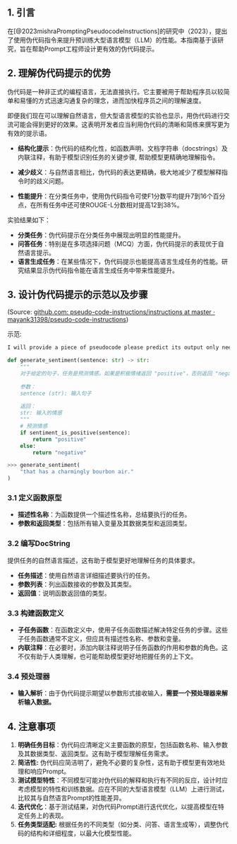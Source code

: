 ## 1. 引言

在[@2023mishraPromptingPseudocodeInstructions]的研究中（2023），提出了使用伪代码指令来提升预训练大型语言模型（LLM）的性能。本指南基于该研究，旨在帮助Prompt工程师设计更有效的伪代码提示。

## 2. 理解伪代码提示的优势

伪代码是一种非正式的编程语言，无法直接执行。它主要被用于帮助程序员以较简单和易懂的方式迅速沟通复杂的理念，进而加快程序员之间的理解速度。

即便我们现在可以理解自然语言，但大型语言模型的实验也显示，用伪代码进行交流可能会得到更好的效果。这表明开发者应当利用伪代码的清晰和简练来撰写更为有效的提示语。

- **结构化提示**：伪代码的结构化性，如函数声明、文档字符串（docstrings）及内联注释，有助于模型识别任务的关键步骤, 帮助模型更精确地理解指令。

- **减少歧义**：与自然语言相比，伪代码的表达更精确，极大地减少了模型解释指令时的歧义问题。

- **性能提升**：在分类任务中，使用伪代码指令可使F1分数平均提升7到16个百分点，在所有任务中还可使ROUGE-L分数相对提高12到38%。

实验结果如下：

- **分类任务**：伪代码提示在分类任务中展现出明显的性能提升。
- **问答任务**：特别是在多项选择问题（MCQ）方面，伪代码提示的表现优于自然语言提示。
- **语言生成任务**：在某些情况下，伪代码提示也能提高语言生成任务的性能。研究结果显示伪代码指令能在语言生成任务中带来性能提升。


## 3. 设计伪代码提示的示范以及步骤
(Source:  [github.com: pseudo-code-instructions/instructions at master · mayank31398/pseudo-code-instructions](https://github.com/mayank31398/pseudo-code-instructions/tree/master/instructions))

示范: 
```python
I will provide a piece of pseudocode please predict its output only need to return the result of the output omit the reasoning execution process.

def generate_sentiment(sentence: str) -> str:
    """
    对于给定的句子，任务是预测情感。如果是积极情绪返回 "positive"，否则返回 "negative"。
    
    参数：
    sentence (str): 输入句子
    
    返回：
    str: 输入的情感
    """
    # 预测情感
    if sentiment_is_positive(sentence):
        return "positive"
    else:
        return "negative"

>>> generate_sentiment(
    "that has a charmingly bourbon air."
)
```

### 3.1 定义函数原型

- **描述性名称**：为函数提供一个描述性名称，总结要执行的任务。
- **参数和返回类型**：包括所有输入变量及其数据类型和返回类型。

### 3.2 编写DocString
提供任务的自然语言描述，这有助于模型更好地理解任务的具体要求。
- **任务描述**：使用自然语言详细描述要执行的任务。
- **参数列表**：列出函数接收的参数及其类型。
- **返回值**：说明函数返回值的类型。

### 3.3 构建函数定义

- **子任务函数**：在函数定义中，使用子任务函数描述解决特定任务的步骤。这些子任务函数通常不定义，但应具有描述性名称、参数和变量。
- **内联注释**：在必要时，添加内联注释说明子任务函数的作用和参数的角色。这不仅有助于人类理解，也可能帮助模型更好地把握任务的上下文。

### 3.4 预处理器

- **输入解析**：由于伪代码提示期望以参数形式接收输入，**需要一个预处理器来解析输入数据。**

## 4. 注意事项

1. **明确任务目标**：伪代码应清晰定义主要函数的原型，包括函数名称、输入参数及其数据类型、返回类型。这有助于模型理解任务需求。
1. **简洁性:** 伪代码应简洁明了，避免不必要的复杂性，这有助于模型更有效地处理和响应Prompt。
1. **测试模型特性**：不同模型可能对伪代码的解释和执行有不同的反应，设计时应考虑模型的特性和训练数据。应在不同的大型语言模型（LLM）上进行测试，比较其与自然语言Prompt的性能差异。
2.  **迭代优化**：基于测试结果，对伪代码Prompt进行迭代优化，以提高模型在特定任务上的表现。
3. **任务类型适配:**  根据任务的不同类型（如分类、问答、语言生成等），调整伪代码的结构和详细程度，以最大化模型性能。